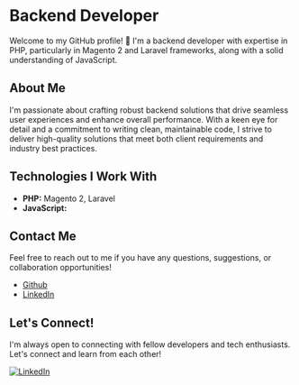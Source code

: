 # Backend Developer

Welcome to my GitHub profile! 👋 I'm a backend developer with expertise in PHP, particularly in Magento 2 and Laravel frameworks, along with a solid understanding of JavaScript.

## About Me

I'm passionate about crafting robust backend solutions that drive seamless user experiences and enhance overall performance. With a keen eye for detail and a commitment to writing clean, maintainable code, I strive to deliver high-quality solutions that meet both client requirements and industry best practices.

## Technologies I Work With

- **PHP:** Magento 2, Laravel
- **JavaScript:**

## Contact Me

Feel free to reach out to me if you have any questions, suggestions, or collaboration opportunities!

- [Github](https://github.com/maulik2900)
- [LinkedIn](https://www.linkedin.com/in/maulik-paneliya-197a7b201/)

## Let's Connect!

I'm always open to connecting with fellow developers and tech enthusiasts. Let's connect and learn from each other!

[![LinkedIn](https://img.shields.io/badge/-LinkedIn-blue?style=flat-square&logo=linkedin&logoColor=white)](#)

